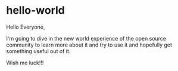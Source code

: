 # hello-world

Hello Everyone,

I'm going to dive in the new world experience of the open source community to learn more about it and try to use it and hopefully get something useful out of it.

Wish me luck!!!
